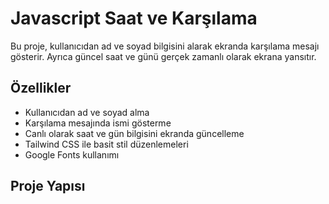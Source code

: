 # Javascript Saat ve Karşılama

Bu proje, kullanıcıdan ad ve soyad bilgisini alarak ekranda karşılama mesajı gösterir. Ayrıca güncel saat ve günü gerçek zamanlı olarak ekrana yansıtır.  

## Özellikler
- Kullanıcıdan ad ve soyad alma  
- Karşılama mesajında ismi gösterme  
- Canlı olarak saat ve gün bilgisini ekranda güncelleme  
- Tailwind CSS ile basit stil düzenlemeleri  
- Google Fonts kullanımı   

## Proje Yapısı
